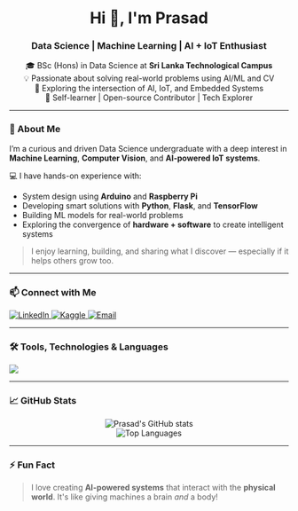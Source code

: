 <h1 align="center">Hi 👋, I'm Prasad</h1>
<h3 align="center">Data Science | Machine Learning | AI + IoT Enthusiast</h3>

<p align="center">
  🎓 BSc (Hons) in Data Science at <strong>Sri Lanka Technological Campus</strong><br>
  💡 Passionate about solving real-world problems using AI/ML and CV<br>
  🔬 Exploring the intersection of AI, IoT, and Embedded Systems<br>
  🚀 Self-learner | Open-source Contributor | Tech Explorer
</p>

---

### 🧠 About Me

I’m a curious and driven Data Science undergraduate with a deep interest in **Machine Learning**, **Computer Vision**, and **AI-powered IoT systems**.

💻 I have hands-on experience with:

- System design using **Arduino** and **Raspberry Pi**
- Developing smart solutions with **Python**, **Flask**, and **TensorFlow**
- Building ML models for real-world problems
- Exploring the convergence of **hardware + software** to create intelligent systems

> I enjoy learning, building, and sharing what I discover — especially if it helps others grow too.

---

### 📫 Connect with Me

<p align="left">
  <a href="linkedin.com/in/prasad-nirmal-4603a8196" target="_blank">
    <img alt="LinkedIn" src="https://img.shields.io/badge/LinkedIn-blue?style=for-the-badge&logo=linkedin&logoColor=white" />
  </a>
  <a href="https://www.kaggle.com/prasadnirmal" target="_blank">
    <img alt="Kaggle" src="https://img.shields.io/badge/Kaggle-20BEFF?style=for-the-badge&logo=kaggle&logoColor=white" />
  </a>
  <a href="/prasadnirmal999@gmail.com">
    <img alt="Email" src="https://img.shields.io/badge/Email-D14836?style=for-the-badge&logo=gmail&logoColor=white" />
  </a>
</p>

---

### 🛠️ Tools, Technologies & Languages

<p align="left">
  <img src="https://skillicons.dev/icons?i=python,cpp,java,js,html,css,react,arduino,raspberrypi,linux,bash,docker,flask,django,mysql,postgres,mongodb,tensorflow,pytorch,git,vscode,kubernetes" />
</p>

---

### 📈 GitHub Stats

<p align="center">
  <img src="https://github-readme-stats.vercel.app/api?username=Prasad-root&show_icons=true&theme=radical" alt="Prasad's GitHub stats" />
  <br>
  <img src="https://github-readme-stats.vercel.app/api/top-langs/?username=Prasad-root&layout=compact&theme=radical" alt="Top Languages" />
</p>

---

### ⚡ Fun Fact

> I love creating **AI-powered systems** that interact with the **physical world**. It's like giving machines a brain *and* a body!
